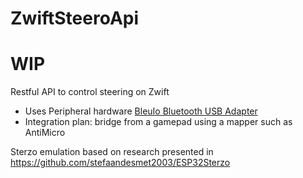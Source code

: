 # ZwiftSteeroApi
# WIP
Restful API to control steering on Zwift
* Uses Peripheral hardware [BleuIo Bluetooth USB Adapter](https://www.bleuio.com/)
* Integration plan: bridge from a gamepad using a mapper such as AntiMicro

Sterzo emulation based on research presented in https://github.com/stefaandesmet2003/ESP32Sterzo